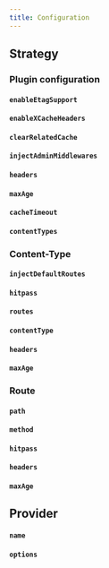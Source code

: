 ```yaml
---
title: Configuration
---
```



## Strategy

### Plugin configuration

#### `enableEtagSupport`
#### `enableXCacheHeaders`
#### `clearRelatedCache`
#### `injectAdminMiddlewares`
#### `headers`
#### `maxAge`
#### `cacheTimeout`
#### `contentTypes`

### Content-Type

#### `injectDefaultRoutes`
#### `hitpass`
#### `routes`
#### `contentType`

#### `headers`
#### `maxAge`

### Route

#### `path`
#### `method`

#### `hitpass`
#### `headers`
#### `maxAge`


## Provider

#### `name`
#### `options`

